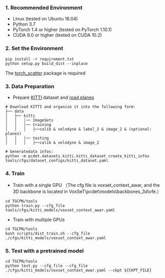### 1. Recommended Environment

- Linux (tested on Ubuntu 16.04)
- Python 3.7
- PyTorch 1.4 or higher (tested on PyTorch 1.10.1)
- CUDA 9.0 or higher (tested on CUDA 10.2)

### 2. Set the Environment

```shell
pip install -r requirement.txt
python setup.py build_dist --inplace 
```
The [torch_scatter](https://github.com/rusty1s/pytorch_scatter) package is required



### 3. Data Preparation

- Prepare [KITTI](http://www.cvlibs.net/datasets/kitti/eval_object.php?obj_benchmark=3d) dataset and [road planes](https://drive.google.com/file/d/1d5mq0RXRnvHPVeKx6Q612z0YRO1t2wAp/view?usp=sharing)

```shell
# Download KITTI and organize it into the following form:
├── data
│   ├── kitti
│   │   │── ImageSets
│   │   │── training
│   │   │   ├──calib & velodyne & label_2 & image_2 & (optional: planes)
│   │   │── testing
│   │   │   ├──calib & velodyne & image_2

# Generatedata infos:
python -m pcdet.datasets.kitti.kitti_dataset create_kitti_infos tools/cfgs/dataset_configs/kitti_dataset.yaml
```



### 4. Train

- Train with a single GPU （The cfg file is voxset_context_awar, and the 3D backbone is located in VoxSeT\pcdet\models\backbones_3d\vfe.）

```shell
cd TGCPN/tools
python train.py --cfg_file tools/cfgs/kitti_models/voxset_context_awar.yaml
```

- Train with multiple GPUs 

```shell
cd TGCPN/tools
bash scripts/dist_train.sh --cfg_file ./cfgs/kitti_models/voxset_context_awar.yaml
```
### 5. Test with a pretrained model

```shell
cd TGCPN/tools
python test.py --cfg_file --cfg_file ./cfgs/kitti_models/voxset_context_awar.yaml --ckpt ${CKPT_FILE}
```
